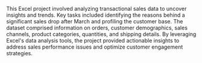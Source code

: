 This Excel project involved analyzing transactional sales data to uncover insights and trends. Key tasks included identifying the reasons behind a significant sales drop after March and profiling the customer base. The dataset comprised information on orders, customer demographics, sales channels, product categories, quantities, and shipping details. By leveraging Excel's data analysis tools, the project provided actionable insights to address sales performance issues and optimize customer engagement strategies.
